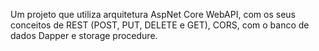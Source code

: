 Um projeto que utiliza arquitetura AspNet Core WebAPI, com os seus conceitos de REST (POST, PUT, DELETE e GET), CORS, com o banco de dados Dapper e storage procedure.